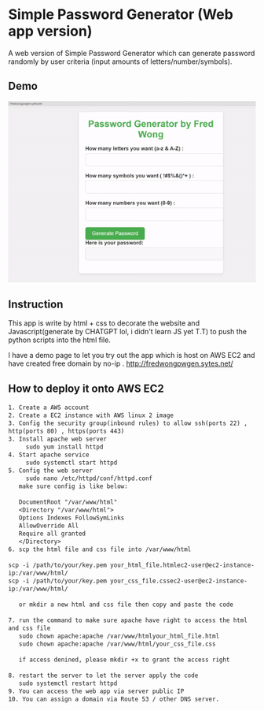 
# Simple Password Generator (Web app version)

A web version of Simple Password Generator which can generate password randomly by user criteria (input amounts of letters/number/symbols).

## Demo
![ ](pwgenwebapp.gif)


## Instruction
This app is write by html + css to decorate the website and Javascript(generate by CHATGPT lol, i didn't learn JS yet T.T) to push the python scripts into the html file.

I have a demo page to let you try out the app which is host on AWS EC2 and have created free domain by no-ip .
http://fredwongpwgen.sytes.net/


## How to deploy it onto AWS EC2
    1. Create a AWS account 
    2. Create a EC2 instance with AWS linux 2 image
    3. Config the security group(inbound rules) to allow ssh(ports 22) , http(ports 80) , https(ports 443)
    3. Install apache web server
         sudo yum install httpd
    4. Start apache service
         sudo systemctl start httpd
    5. Config the web server
         sudo nano /etc/httpd/conf/httpd.conf     
       make sure config is like below:  

       DocumentRoot "/var/www/html"
       <Directory "/var/www/html">
       Options Indexes FollowSymLinks
       AllowOverride All
       Require all granted
       </Directory>
    6. scp the html file and css file into /var/www/html

    scp -i /path/to/your/key.pem your_html_file.htmlec2-user@ec2-instance-ip:/var/www/html/
    scp -i /path/to/your/key.pem your_css_file.cssec2-user@ec2-instance-ip:/var/www/html/

       or mkdir a new html and css file then copy and paste the code  
       
    7. run the command to make sure apache have right to access the html and css file
       sudo chown apache:apache /var/www/htmlyour_html_file.html
       sudo chown apache:apache /var/www/html/your_css_file.css

       if access denined, please mkdir +x to grant the access right 

    8. restart the server to let the server apply the code
       sudo systemctl restart httpd
    9. You can access the web app via server public IP
    10. You can assign a domain via Route 53 / other DNS server.

